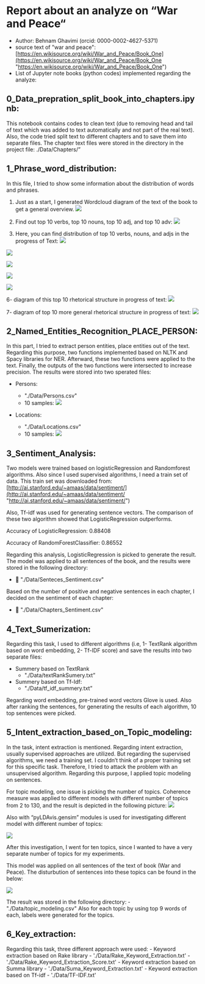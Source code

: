 # Report about an analyze on “War and Peace“
- Author: Behnam Ghavimi (orcid: 0000-0002-4627-5371)
- source text of "war and peace": [https://en.wikisource.org/wiki/War_and_Peace/Book_One](https://en.wikisource.org/wiki/War_and_Peace/Book_One "https://en.wikisource.org/wiki/War_and_Peace/Book_One")
- List of Jupyter note books (python codes) implemented regarding the analyze:

## 0_Data_prepration_split_book_into_chapters.ipynb:
This notebook contains codes to clean text (due to removing head and tail of text which was added to text automatically and not part of the real text). Also, the code tried split text to different chapters and to save them into separate files. The chapter text files were stored in the directory in the project file:
./Data/Chapters/”

## 1_Phrase_word_distribution:
In this file, I tried to show some information about the distribution of words and phrases.
1. Just as a start, I generated Wordcloud diagram of the text of the book to get a general overview.
[![](https://raw.githubusercontent.com/behnam2014/NLP_PlayGround/master/figs/fig1.png)](https://raw.githubusercontent.com/behnam2014/NLP_PlayGround/master/figs/fig1.png)

2.  Find out top 10 verbs, top 10 nouns, top 10 adj, and top 10 adv:
[![](https://raw.githubusercontent.com/behnam2014/NLP_PlayGround/master/figs/fig2.PNG)](https://raw.githubusercontent.com/behnam2014/NLP_PlayGround/master/figs/fig2.PNG)

3.  Here, you can find distribution of top 10 verbs, nouns, and adjs in the progress of Text:
[![](https://raw.githubusercontent.com/behnam2014/NLP_PlayGround/master/figs/fig3.PNG)](https://raw.githubusercontent.com/behnam2014/NLP_PlayGround/master/figs/fig3.PNG)

[![](https://raw.githubusercontent.com/behnam2014/NLP_PlayGround/master/figs/fig4.PNG)](https://raw.githubusercontent.com/behnam2014/NLP_PlayGround/master/figs/fig4.PNG)

[![](https://raw.githubusercontent.com/behnam2014/NLP_PlayGround/master/figs/fig5.PNG)](https://raw.githubusercontent.com/behnam2014/NLP_PlayGround/master/figs/fig5.PNG)

[![](https://raw.githubusercontent.com/behnam2014/NLP_PlayGround/master/figs/fig6.PNG)](https://raw.githubusercontent.com/behnam2014/NLP_PlayGround/master/figs/fig6.PNG)

[![](https://raw.githubusercontent.com/behnam2014/NLP_PlayGround/master/figs/fig7.PNG)](https://raw.githubusercontent.com/behnam2014/NLP_PlayGround/master/figs/fig7.PNG)

6- diagram of this top 10 rhetorical structure in progress of text:
[![](https://raw.githubusercontent.com/behnam2014/NLP_PlayGround/master/figs/fig8.PNG)](https://raw.githubusercontent.com/behnam2014/NLP_PlayGround/master/figs/fig8.PNG)

7-  diagram of top 10 more general rhetorical structure in progress of text:
[![](https://raw.githubusercontent.com/behnam2014/NLP_PlayGround/master/figs/fig9.PNG)](https://raw.githubusercontent.com/behnam2014/NLP_PlayGround/master/figs/fig9.PNG)
## 2_Named_Entities_Recognition_PLACE_PERSON:
In this part, I tried to extract person entities, place entities out of the text. Regarding this purpose, two functions implemented based on NLTK and Spacy libraries for NER. Afterward, these two functions were applied to the text. Finally, the outputs of the two functions were intersected to increase precision.
The results were stored into two sperated files:
- Persons:
	- "./Data/Persons.csv" 
	- 10 samples:
[![](https://raw.githubusercontent.com/behnam2014/NLP_PlayGround/master/figs/fig10.PNG)](https://raw.githubusercontent.com/behnam2014/NLP_PlayGround/master/figs/fig10.PNG)

- Locations:
	- "./Data/Locations.csv"
	- 10 samples:
[![](https://raw.githubusercontent.com/behnam2014/NLP_PlayGround/master/figs/fig11.PNG)](https://raw.githubusercontent.com/behnam2014/NLP_PlayGround/master/figs/fig11.PNG)

## 3_Sentiment_Analysis:
Two models were trained based on logisticRegression and Randomforest algorithms. Also since I used supervised algorithms, I need a train set of data. This train set was downloaded from:
[http://ai.stanford.edu/~amaas/data/sentiment/](http://ai.stanford.edu/~amaas/data/sentiment/ "http://ai.stanford.edu/~amaas/data/sentiment/")

Also, Tf-idf was used for generating sentence vectors. The comparison of these two algorithm showed that LogisticRegression outperforms.

Accuracy of LogisticRegression: 0.88408

Accuracy of RandomForestClassifier: 0.86552

Regarding this analysis, LogisticRegression is picked to generate the result. The model was applied to all sentences of the book, and the results were stored in the following directory:

- 	"./Data/Senteces_Sentiment.csv" 

Based on the number of positive and negative sentences in each chapter, I decided on the sentiment of each chapter:

- 	"./Data/Chapters_Sentiment.csv"

## 4_Text_Sumerization:
Regarding this task, I used to different algorithms (i.e, 1- TextRank algorithm based on word embedding, 2- Tf-IDF score)  and save the results into two separate files:

- Summery based on TextRank
	- "./Data/textRankSumery.txt”
- Summery based on Tf-Idf:
	- "./Data/tf_idf_summery.txt”
	
Regarding word embedding, pre-trained word vectors Glove is used. Also after ranking the sentences, for generating the results of each algorithm, 10 top sentences were picked.

## 5_Intent_extraction_based_on_Topic_modeling:
In the task, intent extraction is mentioned. Regarding intent extraction, usually supervised approaches are utilized. But regarding the supervised algorithms, we need a training set. I couldn’t think of a proper training set for this specific task. Therefore, I tried to attack the problem with an unsupervised algorithm. Regarding this purpose, I applied topic modeling on sentences. 

For topic modeling, one issue is picking the number of topics. Coherence measure was applied to different models with  different number of topics from 2 to 130, and the result is depicted in the following picture:
[![](https://raw.githubusercontent.com/behnam2014/NLP_PlayGround/master/figs/fig12.PNG)](https://raw.githubusercontent.com/behnam2014/NLP_PlayGround/master/figs/fig12.PNG)

Also with “pyLDAvis.gensim” modules is used for investigating different model with different number of topics:

[![](https://raw.githubusercontent.com/behnam2014/NLP_PlayGround/master/figs/fig14.PNG)](https://raw.githubusercontent.com/behnam2014/NLP_PlayGround/master/figs/fig14.PNG)

After this investigation, I went for ten topics, since I wanted to have a very separate number of topics for my experiments.

This model was applied on all sentences of the text of book (War and Peace). The disturbution of sentences into these topics can be found in the below:

[![](https://raw.githubusercontent.com/behnam2014/NLP_PlayGround/master/figs/fig15.PNG)](https://raw.githubusercontent.com/behnam2014/NLP_PlayGround/master/figs/fig15.PNG)

The result was stored in the following directory:
	- "./Data/topic_modeling.csv"
Also for each topic by using top 9 words of each, labels were generated for the topics.

## 6_Key_extraction:
Regarding this task, three different approach were used:
	- Keyword extraction based on Rake library
		- './Data/Rake_Keyword_Extraction.txt'
		- './Data/Rake_Keyword_Extraction_Score.txt'
	- Keyword extraction based on Summa library
		- './Data/Suma_Keyword_Extraction.txt'
	- Keyword extraction based on Tf-idf
		- './Data/TF-IDF.txt'
